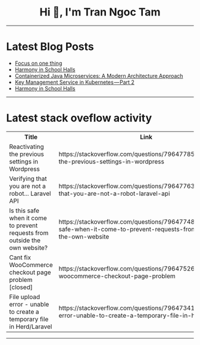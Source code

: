 <h1 align="center">Hi 👋, I'm Tran Ngoc Tam</h1>

---

# Latest Blog Posts 
<!-- BLOG-POST-LIST:START -->
- [Focus on one thing](https://dev.to/danytulumidis/focus-on-one-thing-2o1n)
- [Harmony in School Halls](https://dev.to/palak_singla_ae13e55615a4/harmony-in-school-halls-3nl6)
- [Containerized Java Microservices: A Modern Architecture Approach](https://dev.to/iamdevbox/containerized-java-microservices-a-modern-architecture-approach-9ca)
- [Key Management Service in Kubernetes — Part 2](https://dev.to/pillaimanish/key-management-service-in-kubernetes-part-2-2o9n)
- [Harmony in School Halls](https://dev.to/palak_singla_ae13e55615a4/harmony-in-school-halls-5hn3)
<!-- BLOG-POST-LIST:END -->

---

# Latest stack oveflow activity
<table>
  <tr><th>Title</th><th>Link</th></tr>
  <!-- STACKOVERFLOW:START --><tr><td>Reactivating the previous settings in Wordpress</td><td>https://stackoverflow.com/questions/79647785/reactivating-the-previous-settings-in-wordpress</td></tr><tr><td>Verifying that you are not a robot... Laravel API</td><td>https://stackoverflow.com/questions/79647763/verifying-that-you-are-not-a-robot-laravel-api</td></tr><tr><td>Is this safe when it come to prevent requests from outside the own website?</td><td>https://stackoverflow.com/questions/79647748/is-this-safe-when-it-come-to-prevent-requests-from-outside-the-own-website</td></tr><tr><td>Cant fix WooCommerce checkout page problem [closed]</td><td>https://stackoverflow.com/questions/79647526/cant-fix-woocommerce-checkout-page-problem</td></tr><tr><td>File upload error - unable to create a temporary file in Herd/Laravel</td><td>https://stackoverflow.com/questions/79647341/file-upload-error-unable-to-create-a-temporary-file-in-herd-laravel</td></tr><!-- STACKOVERFLOW:END -->
</table>

---


